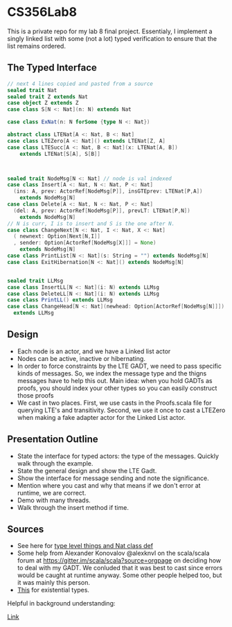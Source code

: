 # CS356Lab8

This is a private repo for my lab 8 final project. 
Essentialy, I implement a singly linked list
with some (not a lot) typed verification
to ensure that the list remains ordered.


## The Typed Interface


```scala
// next 4 lines copied and pasted from a source
sealed trait Nat
sealed trait Z extends Nat
case object Z extends Z
case class S[N <: Nat](n: N) extends Nat

case class ExNat(n: N forSome {type N <: Nat})

abstract class LTENat[A <: Nat, B <: Nat]
case class LTEZero[A <: Nat]() extends LTENat[Z, A]
case class LTESucc[A <: Nat, B <: Nat](x: LTENat[A, B])
    extends LTENat[S[A], S[B]]



sealed trait NodeMsg[N <: Nat] // node is val indexed
case class Insert[A <: Nat, N <: Nat, P <: Nat]
  (ins: A, prev: ActorRef[NodeMsg[P]], insGTEprev: LTENat[P,A])
    extends NodeMsg[N]
case class Delete[A <: Nat, N <: Nat, P <: Nat]
  (del: A, prev: ActorRef[NodeMsg[P]], prevLT: LTENat[P,N])
    extends NodeMsg[N]
// N is curr, I is to insert and S is the one after N.
case class ChangeNext[N <: Nat, I <: Nat, X <: Nat]
  ( newnext: Option[Next[N,I]]
  , sender: Option[ActorRef[NodeMsg[X]]] = None)
    extends NodeMsg[N]
case class PrintList[N <: Nat](s: String = "") extends NodeMsg[N]
case class ExitHibernation[N <: Nat]() extends NodeMsg[N]


sealed trait LLMsg
case class InsertLL[N <: Nat](i: N) extends LLMsg
case class DeleteLL[N <: Nat](i: N) extends LLMsg
case class PrintLL() extends LLMsg
case class ChangeHead[N <: Nat](newhead: Option[ActorRef[NodeMsg[N]]])
  extends LLMsg

```


## Design

* Each node is an actor, and we have a Linked list actor
* Nodes can be active, inactive or hibernating.
* In order to force constraints by the LTE GADT, we need to pass specific kinds of messages. So, we index the message type and the thigns messages have to help this out. Main idea: when you hold GADTs as proofs, you should index your other types so you can easily construct those proofs
* We cast in two places. First, we use casts in the Proofs.scala file for querying LTE's and transitivity. Second, we use it once to cast a LTEZero when making a fake adapter actor for the Linked List actor.


## Presentation Outline

- State the interface for typed actors: the type of the messages.
Quickly walk through the example.
- State the general design and show the LTE Gadt.
- Show the interface for message sending and note the significance.
- Mention where you cast and why that means if we don't error at runtime, we are correct.
- Demo with many threads.
- Walk through the insert method if time.



## Sources

* See here for [type level things and Nat class def](https://brianmckenna.org/blog/evenodd_agda_idris_haskell_scala)
* Some help from Alexander Konovalov @alexknvl on the scala/scala forum at https://gitter.im/scala/scala?source=orgpage on deciding how to deal with my GADT. We conluded that it was best to cast since errors would be caught at runtime anyway. Some other people helped too, but it was mainly this person.
* [This](http://www.drmaciver.com/2008/03/existential-types-in-scala/) for existential types.


Helpful in background understanding:

[Link](http://typelevel.org/blog/2014/07/06/singleton_instance_trick_unsafe.html)




